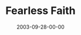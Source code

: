---
layout: message
category: message
series: "Fear Factor"
title: "Fearless Faith"
date: 2003-09-28-00-00
message_id: 204
audio: "http://s3.amazonaws.com/crossroads-media/messages/audio/FF_04_09-28-03_Fearless_Faith.mp3"
audio-duration: "38:33"
tag: 
 - fear
 - control
 - abraham
 - isaac
 - sacrfice
 - faith
 - love
 - tome
explicit: false
---